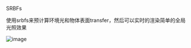 SRBFs

使用srbfs来预计算环境光和物体表面transfer，然后可以实时的渲染简单的全局光照效果


![image](https://github.com/iaccepted/SRBF/blob/master/screenshot/result.jpg)
